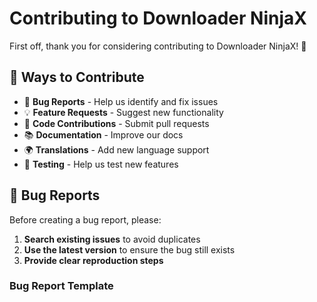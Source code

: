# Contributing to Downloader NinjaX

First off, thank you for considering contributing to Downloader NinjaX! 🎉

## 🚀 Ways to Contribute

- 🐛 **Bug Reports** - Help us identify and fix issues
- 💡 **Feature Requests** - Suggest new functionality
- 🔧 **Code Contributions** - Submit pull requests
- 📚 **Documentation** - Improve our docs
- 🌍 **Translations** - Add new language support
- 🧪 **Testing** - Help us test new features

## 🐛 Bug Reports

Before creating a bug report, please:

1. **Search existing issues** to avoid duplicates
2. **Use the latest version** to ensure the bug still exists
3. **Provide clear reproduction steps**

### Bug Report Template

